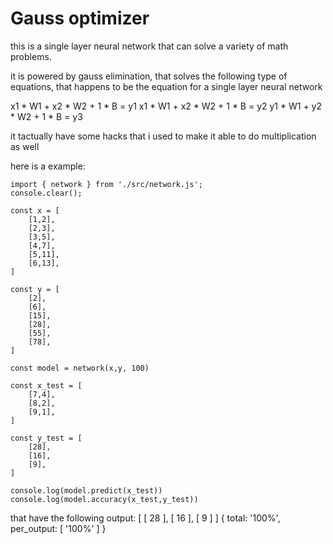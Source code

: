 # Gauss optimizer

this is a single layer neural network that can solve a variety of math problems.

it is powered by gauss elimination, that solves the following type of equations,
that happens to be the equation for a single layer neural network

x1 * W1 + x2 * W2 + 1 * B = y1
x1 * W1 + x2 * W2 + 1 * B = y2
y1 * W1 + y2 * W2 + 1 * B = y3


it tactually have some hacks that i used to make it able to do multiplication as well

here is a example:

```
import { network } from './src/network.js';
console.clear();

const x = [
    [1,2],
    [2,3],
    [3,5],
    [4,7],
    [5,11],
    [6,13],
]

const y = [
    [2],
    [6],
    [15],
    [28],
    [55],
    [78],
]

const model = network(x,y, 100)

const x_test = [
    [7,4],
    [8,2],
    [9,1],
]

const y_test = [
    [28],
    [16],
    [9],
]

console.log(model.predict(x_test))
console.log(model.accuracy(x_test,y_test))
```

that have the following output:
[ [ 28 ], [ 16 ], [ 9 ] ]
{ total: '100%', per_output: [ '100%' ] }
